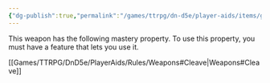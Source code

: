 ```yaml
---
{"dg-publish":true,"permalink":"/games/ttrpg/dn-d5e/player-aids/items/greataxe/","tags":["TTRPG/DND/5e","combat"],"noteIcon":""}
---
```



This weapon has the following mastery property. To use this property, you must have a feature that lets you use it.

[[Games/TTRPG/DnD5e/PlayerAids/Rules/Weapons#Cleave\|Weapons#Cleave]]